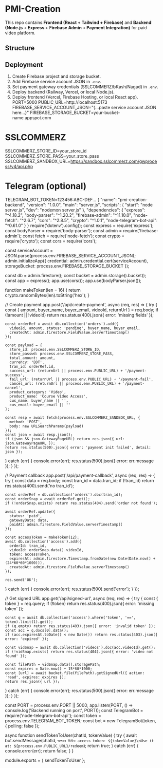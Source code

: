 # PMI-Creation

This repo contains **Frontend (React + Tailwind + Firebase)** and **Backend (Node.js + Express + Firebase Admin + Payment Integration)** for paid video platform.

## Structure


## Deployment

1. Create Firebase project and storage bucket.
2. Add Firebase service account JSON in `.env`.
3. Set payment gateway credentials (SSLCOMMERZ/bKash/Nagad) in `.env`.
4. Deploy backend (Railway, Vercel, or local Node.js).
5. Deploy frontend (Vercel, Firebase Hosting, or local React app).
PORT=5000
PUBLIC_URL=http://localhost:5173
FIREBASE_SERVICE_ACCOUNT_JSON="{...paste service account JSON here...}"
FIREBASE_STORAGE_BUCKET=your-bucket-name.appspot.com

# SSLCOMMERZ
SSLCOMMERZ_STORE_ID=your_store_id
SSLCOMMERZ_STORE_PASS=your_store_pass
SSLCOMMERZ_SANDBOX_URL=https://sandbox.sslcommerz.com/gwprocess/v4/api.php

# Telegram (optional)
TELEGRAM_BOT_TOKEN=123456:ABC-DEF...
{
  "name": "pmi-creation-backend",
  "version": "1.0.0",
  "main": "server.js",
  "scripts": {
    "start": "node server.js",
    "dev": "nodemon server.js"
  },
  "dependencies": {
    "express": "^4.18.2",
    "body-parser": "^1.20.2",
    "firebase-admin": "^11.10.0",
    "node-fetch": "^2.6.7",
    "cors": "^2.8.5",
    "crypto": "^1.0.1",
    "node-telegram-bot-api": "^0.61.0"
  }
}
require('dotenv').config();
const express = require('express');
const bodyParser = require('body-parser');
const admin = require('firebase-admin');
const fetch = require('node-fetch');
const crypto = require('crypto');
const cors = require('cors');

const serviceAccount = JSON.parse(process.env.FIREBASE_SERVICE_ACCOUNT_JSON);
admin.initializeApp({
  credential: admin.credential.cert(serviceAccount),
  storageBucket: process.env.FIREBASE_STORAGE_BUCKET
});

const db = admin.firestore();
const bucket = admin.storage().bucket();
const app = express();
app.use(cors());
app.use(bodyParser.json());

function makeToken(len = 16) {
  return crypto.randomBytes(len).toString('hex');
}

// Create payment
app.post('/api/create-payment', async (req, res) => {
  try {
    const { amount, buyer_name, buyer_email, videoId, returnUrl } = req.body;
    if (!amount || !videoId) return res.status(400).json({ error: 'missing fields' });

    const orderRef = await db.collection('orders').add({
      videoId, amount, status: 'pending', buyer_name, buyer_email,
      createdAt: admin.firestore.FieldValue.serverTimestamp()
    });

    const payload = {
      store_id: process.env.SSLCOMMERZ_STORE_ID,
      store_passwd: process.env.SSLCOMMERZ_STORE_PASS,
      total_amount: amount,
      currency: 'BDT',
      tran_id: orderRef.id,
      success_url: (returnUrl || process.env.PUBLIC_URL) + '/payment-success',
      fail_url: (returnUrl || process.env.PUBLIC_URL) + '/payment-fail',
      cancel_url: (returnUrl || process.env.PUBLIC_URL) + '/payment-cancel',
      product_category: 'Video',
      product_name: 'Course Video Access',
      cus_name: buyer_name || '',
      cus_email: buyer_email || ''
    };

    const resp = await fetch(process.env.SSLCOMMERZ_SANDBOX_URL, {
      method: 'POST',
      body: new URLSearchParams(payload)
    });
    const json = await resp.json();
    if (json && json.GatewayPageURL) return res.json({ url: json.GatewayPageURL });
    return res.status(500).json({ error: 'payment init failed', detail: json });
  } catch (err) {
    console.error(err);
    res.status(500).json({ error: err.message });
  }
});

// Payment callback
app.post('/api/payment-callback', async (req, res) => {
  try {
    const data = req.body;
    const tran_id = data.tran_id;
    if (!tran_id) return res.status(400).send('no tran_id');

    const orderRef = db.collection('orders').doc(tran_id);
    const orderSnap = await orderRef.get();
    if (!orderSnap.exists) return res.status(404).send('order not found');

    await orderRef.update({
      status: 'paid',
      gatewayData: data,
      paidAt: admin.firestore.FieldValue.serverTimestamp()
    });

    const accessToken = makeToken(12);
    await db.collection('access').add({
      orderId: tran_id,
      videoId: orderSnap.data().videoId,
      token: accessToken,
      expiresAt: admin.firestore.Timestamp.fromDate(new Date(Date.now() + (24*60*60*1000))),
      createdAt: admin.firestore.FieldValue.serverTimestamp()
    });

    res.send('OK');
  } catch (err) {
    console.error(err);
    res.status(500).send('error');
  }
});

// Get signed URL
app.get('/api/signed-url', async (req, res) => {
  try {
    const { token } = req.query;
    if (!token) return res.status(400).json({ error: 'missing token' });

    const q = await db.collection('access').where('token', '==', token).limit(1).get();
    if (q.empty) return res.status(403).json({ error: 'invalid token' });
    const acc = q.docs[0].data();
    if (acc.expiresAt.toDate() < new Date()) return res.status(403).json({ error: 'expired' });

    const vidSnap = await db.collection('videos').doc(acc.videoId).get();
    if (!vidSnap.exists) return res.status(404).json({ error: 'video not found' });

    const filePath = vidSnap.data().storagePath;
    const expires = Date.now() + 15*60*1000;
    const [url] = await bucket.file(filePath).getSignedUrl({ action: 'read', expires: expires });
    return res.json({ url });
  } catch (err) {
    console.error(err);
    res.status(500).json({ error: err.message });
  }
});

const PORT = process.env.PORT || 5000;
app.listen(PORT, () => console.log('Backend running on port', PORT));
const TelegramBot = require('node-telegram-bot-api');
const token = process.env.TELEGRAM_BOT_TOKEN;
const bot = new TelegramBot(token, { polling: false });

async function sendTokenToUser(chatId, tokenValue) {
  try {
    await bot.sendMessage(chatId, `আপনার ভিডিও access token: ${tokenValue}\nUse it at: ${process.env.PUBLIC_URL}/redeem`);
    return true;
  } catch (err) {
    console.error(err);
    return false;
  }
}

module.exports = { sendTokenToUser };
